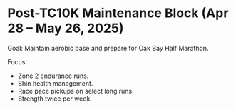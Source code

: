 # Post-TC10K Maintenance Block (Apr 28 – May 26, 2025)

Goal: Maintain aerobic base and prepare for Oak Bay Half Marathon.

Focus:
- Zone 2 endurance runs.
- Shin health management.
- Race pace pickups on select long runs.
- Strength twice per week.
